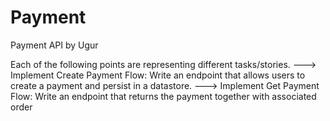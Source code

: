 # Payment
Payment API by Ugur

Each of the following points are representing different tasks/stories.
---> Implement Create Payment Flow: Write an endpoint that allows users to create a payment and 
persist in a datastore.
---> Implement Get Payment Flow: Write an endpoint that returns the payment together with associated 
order
